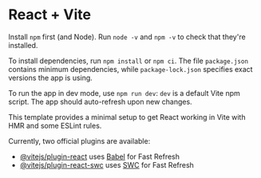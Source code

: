 # React + Vite
Install `npm` first (and Node). Run `node -v` and `npm -v` to check that they're installed.

To install dependencies, run `npm install` or `npm ci`. The file `package.json` contains minimum dependencies, while `package-lock.json` specifies exact versions the app is using.

To run the app in dev mode, use `npm run dev`: `dev` is a default Vite npm script. The app should auto-refresh upon new changes.

This template provides a minimal setup to get React working in Vite with HMR and some ESLint rules.

Currently, two official plugins are available:

- [@vitejs/plugin-react](https://github.com/vitejs/vite-plugin-react/blob/main/packages/plugin-react/README.md) uses [Babel](https://babeljs.io/) for Fast Refresh
- [@vitejs/plugin-react-swc](https://github.com/vitejs/vite-plugin-react-swc) uses [SWC](https://swc.rs/) for Fast Refresh
